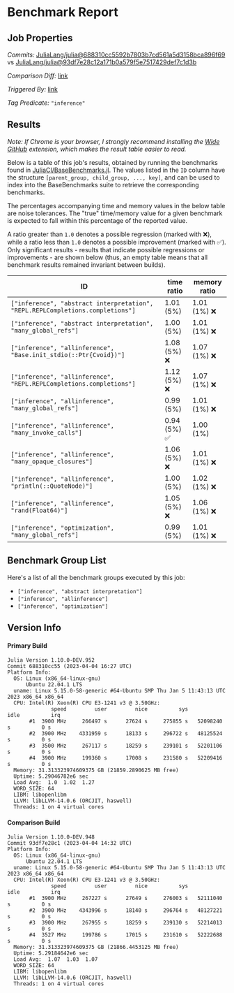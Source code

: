 # Benchmark Report

## Job Properties

*Commits:* [JuliaLang/julia@688310cc5592b7803b7cd561a5d3158bca896f69](https://github.com/JuliaLang/julia/commit/688310cc5592b7803b7cd561a5d3158bca896f69) vs [JuliaLang/julia@93df7e28c12a171b0a579f5e7517429def7c1d3b](https://github.com/JuliaLang/julia/commit/93df7e28c12a171b0a579f5e7517429def7c1d3b)

*Comparison Diff:* [link](https://github.com/JuliaLang/julia/compare/93df7e28c12a171b0a579f5e7517429def7c1d3b..688310cc5592b7803b7cd561a5d3158bca896f69)

*Triggered By:* [link](https://github.com/JuliaLang/julia/pull/46471#issuecomment-1496269123)

*Tag Predicate:* `"inference"`

## Results

*Note: If Chrome is your browser, I strongly recommend installing the [Wide GitHub](https://chrome.google.com/webstore/detail/wide-github/kaalofacklcidaampbokdplbklpeldpj?hl=en)
extension, which makes the result table easier to read.*

Below is a table of this job's results, obtained by running the benchmarks found in
[JuliaCI/BaseBenchmarks.jl](https://github.com/JuliaCI/BaseBenchmarks.jl). The values
listed in the `ID` column have the structure `[parent_group, child_group, ..., key]`,
and can be used to index into the BaseBenchmarks suite to retrieve the corresponding
benchmarks.

The percentages accompanying time and memory values in the below table are noise tolerances. The "true"
time/memory value for a given benchmark is expected to fall within this percentage of the reported value.

A ratio greater than `1.0` denotes a possible regression (marked with :x:), while a ratio less
than `1.0` denotes a possible improvement (marked with :white_check_mark:). Only significant results - results
that indicate possible regressions or improvements - are shown below (thus, an empty table means that all
benchmark results remained invariant between builds).

| ID | time ratio | memory ratio |
|----|------------|--------------|
| `["inference", "abstract interpretation", "REPL.REPLCompletions.completions"]` | 1.01 (5%)  | 1.01 (1%) :x: |
| `["inference", "abstract interpretation", "many_global_refs"]` | 1.00 (5%)  | 1.01 (1%) :x: |
| `["inference", "allinference", "Base.init_stdio(::Ptr{Cvoid})"]` | 1.08 (5%) :x: | 1.07 (1%) :x: |
| `["inference", "allinference", "REPL.REPLCompletions.completions"]` | 1.12 (5%) :x: | 1.07 (1%) :x: |
| `["inference", "allinference", "many_global_refs"]` | 0.99 (5%)  | 1.01 (1%) :x: |
| `["inference", "allinference", "many_invoke_calls"]` | 0.94 (5%) :white_check_mark: | 1.00 (1%)  |
| `["inference", "allinference", "many_opaque_closures"]` | 1.06 (5%) :x: | 1.01 (1%) :x: |
| `["inference", "allinference", "println(::QuoteNode)"]` | 1.00 (5%)  | 1.02 (1%) :x: |
| `["inference", "allinference", "rand(Float64)"]` | 1.05 (5%) :x: | 1.06 (1%) :x: |
| `["inference", "optimization", "many_global_refs"]` | 0.99 (5%)  | 1.01 (1%) :x: |

## Benchmark Group List

Here's a list of all the benchmark groups executed by this job:

- `["inference", "abstract interpretation"]`
- `["inference", "allinference"]`
- `["inference", "optimization"]`

## Version Info

#### Primary Build

```
Julia Version 1.10.0-DEV.952
Commit 688310cc55 (2023-04-04 16:27 UTC)
Platform Info:
  OS: Linux (x86_64-linux-gnu)
      Ubuntu 22.04.1 LTS
  uname: Linux 5.15.0-58-generic #64-Ubuntu SMP Thu Jan 5 11:43:13 UTC 2023 x86_64 x86_64
  CPU: Intel(R) Xeon(R) CPU E3-1241 v3 @ 3.50GHz: 
              speed         user         nice          sys         idle          irq
       #1  3900 MHz     266497 s      27624 s     275855 s   52098240 s          0 s
       #2  3900 MHz    4331959 s      18133 s     296722 s   48125524 s          0 s
       #3  3500 MHz     267117 s      18259 s     239101 s   52201106 s          0 s
       #4  3900 MHz     199360 s      17008 s     231580 s   52209416 s          0 s
  Memory: 31.313323974609375 GB (21859.2890625 MB free)
  Uptime: 5.29046782e6 sec
  Load Avg:  1.0  1.02  1.27
  WORD_SIZE: 64
  LIBM: libopenlibm
  LLVM: libLLVM-14.0.6 (ORCJIT, haswell)
  Threads: 1 on 4 virtual cores

```

#### Comparison Build

```
Julia Version 1.10.0-DEV.948
Commit 93df7e28c1 (2023-04-04 14:32 UTC)
Platform Info:
  OS: Linux (x86_64-linux-gnu)
      Ubuntu 22.04.1 LTS
  uname: Linux 5.15.0-58-generic #64-Ubuntu SMP Thu Jan 5 11:43:13 UTC 2023 x86_64 x86_64
  CPU: Intel(R) Xeon(R) CPU E3-1241 v3 @ 3.50GHz: 
              speed         user         nice          sys         idle          irq
       #1  3900 MHz     267227 s      27649 s     276003 s   52111040 s          0 s
       #2  3900 MHz    4343996 s      18140 s     296764 s   48127221 s          0 s
       #3  3900 MHz     267955 s      18259 s     239130 s   52214013 s          0 s
       #4  3527 MHz     199786 s      17015 s     231610 s   52222688 s          0 s
  Memory: 31.313323974609375 GB (21866.4453125 MB free)
  Uptime: 5.29184642e6 sec
  Load Avg:  1.07  1.03  1.07
  WORD_SIZE: 64
  LIBM: libopenlibm
  LLVM: libLLVM-14.0.6 (ORCJIT, haswell)
  Threads: 1 on 4 virtual cores

```
